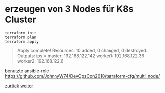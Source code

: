 erzeugen von 3 Nodes für K8s Cluster
===

```
terraform init
terraform plan
terraform apply
```

>Apply complete! Resources: 10 added, 0 changed, 0 destroyed.
>Outputs:
>ips = 
 >master: 192.168.122.142
> worker1: 192.168.122.36
 >worker2: 192.168.122.6

benutzte ansible-role https://github.com/JohnnyW74/DevOpsCon2018/terraform-cfg/multi_node/

[zurück](https://github.com/JohnnyW74/DevOpsCon2018/blob/master/doc/07-create-single-node.md) [weiter](https://github.com/JohnnyW74/DevOpsCon2018/blob/master/doc/09-install-docker.md)

